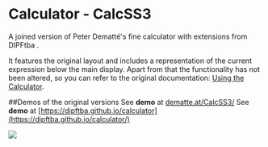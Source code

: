 # Calculator - CalcSS3

A joined version of Peter Dematté's fine calculator with extensions from DIPFtba .<br>


It features the original layout and includes a representation of the current expression below the main display.
Apart from that the functionality has not been altered, so you can refer to the original documentation: [Using the Calculator](http://dematte.at/calculator#usage).

##Demos of the original versions
See **demo** at [dematte.at/CalcSS3/](http://www.dematte.at/CalcSS3/)
See **demo** at [https://dipftba.github.io/calculator](https://dipftba.github.io/calculator/)

<img src="images/screenShot.jpg" />
